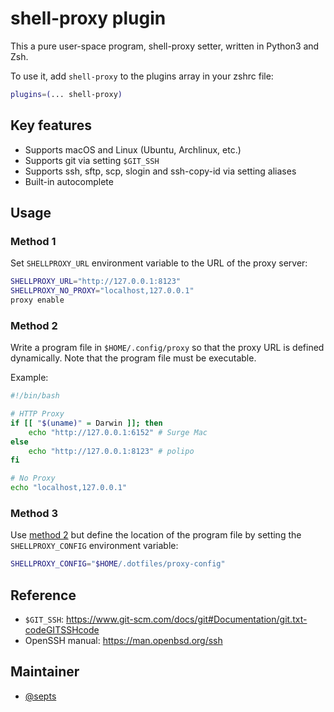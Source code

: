 # shell-proxy plugin

This a pure user-space program, shell-proxy setter, written in Python3 and Zsh.

To use it, add `shell-proxy` to the plugins array in your zshrc file:

```zsh
plugins=(... shell-proxy)
```

## Key features

-   Supports macOS and Linux (Ubuntu, Archlinux, etc.)
-   Supports git via setting `$GIT_SSH`
-   Supports ssh, sftp, scp, slogin and ssh-copy-id via setting aliases
-   Built-in autocomplete

## Usage

### Method 1

Set `SHELLPROXY_URL` environment variable to the URL of the proxy server:

```sh
SHELLPROXY_URL="http://127.0.0.1:8123"
SHELLPROXY_NO_PROXY="localhost,127.0.0.1"
proxy enable
```

### Method 2

Write a program file in `$HOME/.config/proxy` so that the proxy URL is defined
dynamically. Note that the program file must be executable.

Example:

```sh
#!/bin/bash

# HTTP Proxy
if [[ "$(uname)" = Darwin ]]; then
	echo "http://127.0.0.1:6152" # Surge Mac
else
	echo "http://127.0.0.1:8123" # polipo
fi

# No Proxy
echo "localhost,127.0.0.1"
```

### Method 3

Use [method 2](#method-2) but define the location of the program file by setting
the `SHELLPROXY_CONFIG` environment variable:

```sh
SHELLPROXY_CONFIG="$HOME/.dotfiles/proxy-config"
```

## Reference

-   `$GIT_SSH`:
    <https://www.git-scm.com/docs/git#Documentation/git.txt-codeGITSSHcode>
-   OpenSSH manual: <https://man.openbsd.org/ssh>

## Maintainer

-   [@septs](HTTPS://GitHub.Com/septs)
